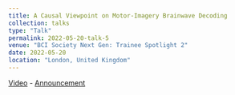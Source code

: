 ```yaml
---
title: A Causal Viewpoint on Motor-Imagery Brainwave Decoding
collection: talks
type: "Talk"
permalink: 2022-05-20-talk-5
venue: "BCI Society Next Gen: Trainee Spotlight 2"
date: 2022-05-20
location: "London, United Kingdom"
---
```


[Video](https://www.youtube.com/watch?v=d97lPpKcyOo) - [Announcement](https://bcisociety.org/event/next-gen-trainee-spotlight-2/)


